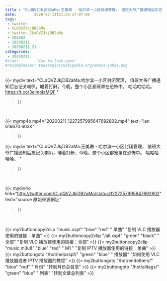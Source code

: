 ```yaml
---
title : "CLdQVZJkjDB2aMa:王美琳 - 哈尔滨一小区封闭管理， 值班大爷广播通知后忘记关喇叭，睡着打鼾，今晚，整个小区都笼罩在恐怖中。 哈哈哈哈哈。 "
date:        2020-02-11T21:34:27-07:00
tags:
 - twitter
 - CLdQVZJkjDB2aMa
 - twitter_CLdQVZJkjDB2aMa
 - 202002
 - 20200211
 - 20200211_21
categories:
 - 20200211
#icon:        "fas fa-lock-open"
#resImgTeaser: teaserpics/wikipedia.org/emacs-jokes.png
---
```


{{< mydiv text="CLdQVZJkjDB2aMa:哈尔滨一小区封闭管理， 值班大爷广播通知后忘记关喇叭，睡着打鼾，今晚，整个小区都笼罩在恐怖中。 哈哈哈哈哈。 https://t.co/3eimoIaMQF "
>}}
<br>


{{< mymp4o mp4="20200211_1227257995647692802.mp4"
text="len 616670    603K"
>}}


{{< mydiv text="CLdQVZJkjDB2aMa:王美琳 - 哈尔滨一小区封闭管理， 值班大爷广播通知后忘记关喇叭，睡着打鼾，今晚，整个小区都笼罩在恐怖中。 哈哈哈哈哈。 "
>}}
<br>

{{< mydiv4o link="http://twitter.com/CLdQVZJkjDB2aMa/status/1227257995647692802"
text="source 原始來源網址"
>}}


<br>



{{< my2buttoncopy2clip "music.xspf"        "blue"   "red"    " 单曲"  "复制 VLC 播放器使用的链接：单曲" >}} {{< my2buttoncopy2clip "/all.xspf"         "green"  "black"  " 全部"  "复制 VLC 播放器使用的链接：全部" >}} {{< my2buttoncopy2clip "music.m3u8"        "blue"   "red"    " M1 "    "复制 IPTV 播放器使用的链接：单曲" >}} {{< my2buttongoto      "/hot/helpxspf/"    "green"  "blue"   " 播放器" "如何使用 VLC 播放器或者 IPTV 播放器的教程" >}} {{< my2buttongoto      "/hot/endothers/"   "blue"   "red"    " 月份"   "转到月份总目录" >}} {{< my2buttongoto      "/hot/alltags/"     "green"  "blue"   " 列表"   "转到文章总列表" >}} 
